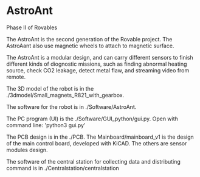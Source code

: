 # AstroAnt
Phase II of Rovables

The AstroAnt is the second generation of the Rovable project. The AstroAant also use magnetic wheels to attach to magnetic surface.

The AstroAnt is a modular design, and can carry different sensors to finish different kinds of diognostic missions, such as finding abnormal heating source, check CO2 leakage, detect metal flaw, and streaming video from remote.

The 3D model of the robot is in the ./3dmodel/Small_magnets_R821_with_gearbox.

The software for the robot is in ./Software/AstroAnt.

The PC program (UI) is the ./Software/GUI_python/gui.py. Open with command line: 'python3 gui.py'

The PCB design is in the ./PCB. The Mainboard/mainboard_v1 is the design of the main control board, developed with KiCAD.
The others are sensor modules design.

The software of the central station for collecting data and distributing command is in ./Centralstation/centralstation
